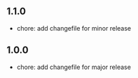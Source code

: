 ## 1.1.0

* chore: add changefile for minor release

## 1.0.0

* chore: add changefile for major release
